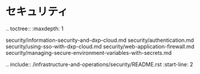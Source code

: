 セキュリティ
========

.. toctree:: :maxdepth: 1

   security/information-security-and-dxp-cloud.md security/authentication.md security/using-sso-with-dxp-cloud.md security/web-application-firewall.md security/managing-secure-environment-variables-with-secrets.md

.. include:: /infrastructure-and-operations/security/README.rst :start-line: 2